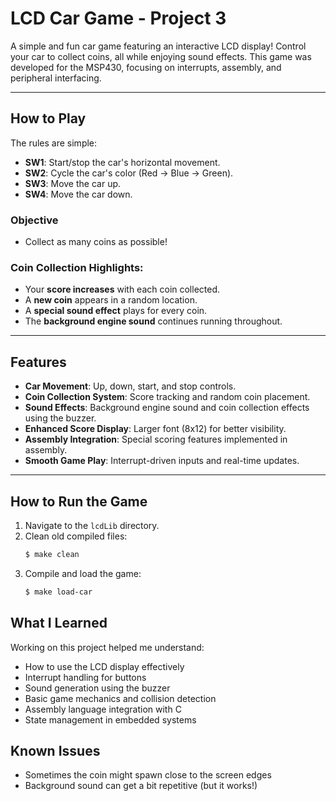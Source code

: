 # LCD Car Game - Project 3

A simple and fun car game featuring an interactive LCD display! Control your car to collect coins, all while enjoying sound effects. This game was developed for the MSP430, focusing on interrupts, assembly, and peripheral interfacing.

---

## How to Play
The rules are simple:
- **SW1**: Start/stop the car's horizontal movement.
- **SW2**: Cycle the car's color (Red → Blue → Green).
- **SW3**: Move the car up.
- **SW4**: Move the car down.

### Objective
- Collect as many coins as possible!

### Coin Collection Highlights:
- Your **score increases** with each coin collected.
- A **new coin** appears in a random location.
- A **special sound effect** plays for every coin.
- The **background engine sound** continues running throughout.

---

## Features
- **Car Movement**: Up, down, start, and stop controls.
- **Coin Collection System**: Score tracking and random coin placement.
- **Sound Effects**: Background engine sound and coin collection effects using the buzzer.
- **Enhanced Score Display**: Larger font (8x12) for better visibility.
- **Assembly Integration**: Special scoring features implemented in assembly.
- **Smooth Game Play**: Interrupt-driven inputs and real-time updates.

---

## How to Run the Game
1. Navigate to the `lcdLib` directory.
2. Clean old compiled files:
   ```bash
   $ make clean
3. Compile and load the game:
   ```bash
   $ make load-car
## What I Learned
Working on this project helped me understand:
* How to use the LCD display effectively
* Interrupt handling for buttons
* Sound generation using the buzzer
* Basic game mechanics and collision detection
* Assembly language integration with C
* State management in embedded systems

## Known Issues
* Sometimes the coin might spawn close to the screen edges
* Background sound can get a bit repetitive (but it works!)


